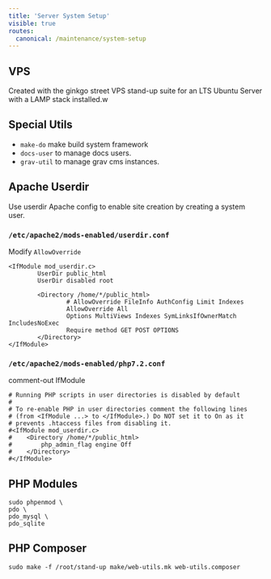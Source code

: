 ```yaml
---
title: 'Server System Setup'
visible: true
routes:
  canonical: /maintenance/system-setup
---
```


## VPS

Created with the ginkgo street VPS stand-up suite for an LTS Ubuntu Server with a LAMP stack installed.w

## Special Utils

* `make-do` make build system framework
* `docs-user` to manage docs users.
* `grav-util` to manage grav cms instances.

## Apache Userdir

Use userdir Apache config to enable site creation by creating a system user.

### `/etc/apache2/mods-enabled/userdir.conf`

Modify `AllowOverride`

```shell
<IfModule mod_userdir.c>
        UserDir public_html
        UserDir disabled root

        <Directory /home/*/public_html>
                # AllowOverride FileInfo AuthConfig Limit Indexes
                AllowOverride All
                Options MultiViews Indexes SymLinksIfOwnerMatch IncludesNoExec
                Require method GET POST OPTIONS
        </Directory>
</IfModule>

```

### `/etc/apache2/mods-enabled/php7.2.conf`

comment-out IfModule

```shell
# Running PHP scripts in user directories is disabled by default
# 
# To re-enable PHP in user directories comment the following lines
# (from <IfModule ...> to </IfModule>.) Do NOT set it to On as it
# prevents .htaccess files from disabling it.
#<IfModule mod_userdir.c>
#    <Directory /home/*/public_html>
#        php_admin_flag engine Off
#    </Directory>
#</IfModule>

```

## PHP Modules

```shell
sudo phpenmod \
pdo \
pdo_mysql \
pdo_sqlite
```

## PHP Composer

```shell
sudo make -f /root/stand-up make/web-utils.mk web-utils.composer
```

